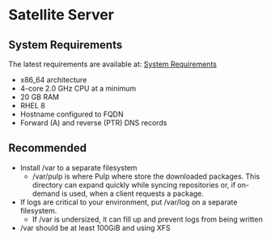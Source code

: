 # Satellite Server

## System Requirements
The latest requirements are available at: [System Requirements](https://access.redhat.com/documentation/en-us/red_hat_satellite/6.11/html/installing_satellite_server_in_a_connected_network_environment/preparing_your_environment_for_installation_satellite)

- x86_64 architecture
- 4-core 2.0 GHz CPU at a minimum
- 20 GB RAM
- RHEL 8
- Hostname configured to FQDN
- Forward (A) and reverse (PTR) DNS records

## Recommended
- Install /var to a separate filesystem
  - /var/pulp is where Pulp where store the downloaded packages. This directory can expand quickly while syncing repositories or, if on-demand is used, when a client requests a package.
- If logs are critical to your environment, put /var/log on a separate filesystem.
  - If /var is undersized, it can fill up and prevent logs from being written
- /var should be at least 100GiB and using XFS